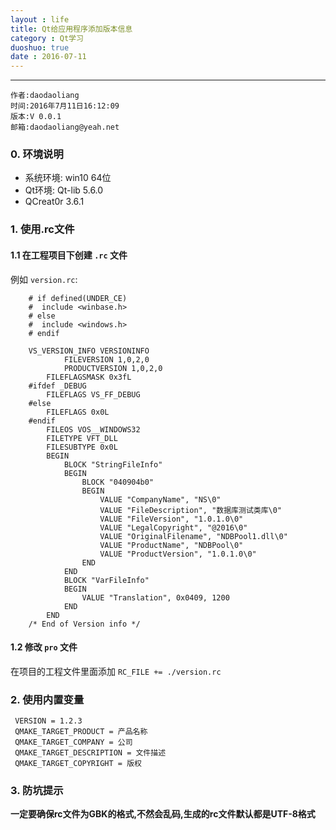 ```yaml
---
layout : life
title: Qt给应用程序添加版本信息
category : Qt学习
duoshuo: true
date : 2016-07-11
---
```


******

	作者:daodaoliang
    时间:2016年7月11日16:12:09
    版本:V 0.0.1
    邮箱:daodaoliang@yeah.net

<!-- more -->

### 0. 环境说明

* 系统环境: win10 64位
* Qt环境: Qt-lib 5.6.0
* QCreat0r 3.6.1

### 1. 使用.rc文件

#### 1.1 在工程项目下创建 `.rc` 文件

 例如 `version.rc`:
 
```
	# if defined(UNDER_CE)
	#  include <winbase.h>
	# else
	#  include <windows.h>
	# endif

	VS_VERSION_INFO VERSIONINFO
			FILEVERSION 1,0,2,0
			PRODUCTVERSION 1,0,2,0
		FILEFLAGSMASK 0x3fL
	#ifdef _DEBUG
		FILEFLAGS VS_FF_DEBUG
	#else
		FILEFLAGS 0x0L
	#endif
		FILEOS VOS__WINDOWS32
		FILETYPE VFT_DLL
		FILESUBTYPE 0x0L
		BEGIN
			BLOCK "StringFileInfo"
			BEGIN
				BLOCK "040904b0"
				BEGIN
					VALUE "CompanyName", "NS\0"
					VALUE "FileDescription", "数据库测试类库\0"
					VALUE "FileVersion", "1.0.1.0\0"
					VALUE "LegalCopyright", "@2016\0"
					VALUE "OriginalFilename", "NDBPool1.dll\0"
					VALUE "ProductName", "NDBPool\0"
					VALUE "ProductVersion", "1.0.1.0\0"
				END
			END
			BLOCK "VarFileInfo"
			BEGIN
				VALUE "Translation", 0x0409, 1200
			END
		END
	/* End of Version info */
```

#### 1.2 修改 `pro` 文件

在项目的工程文件里面添加 `RC_FILE += ./version.rc`

### 2. 使用内置变量

```
 VERSION = 1.2.3
 QMAKE_TARGET_PRODUCT = 产品名称
 QMAKE_TARGET_COMPANY = 公司
 QMAKE_TARGET_DESCRIPTION = 文件描述
 QMAKE_TARGET_COPYRIGHT = 版权
```

### 3. 防坑提示

**一定要确保rc文件为GBK的格式,不然会乱码,生成的rc文件默认都是UTF-8格式**